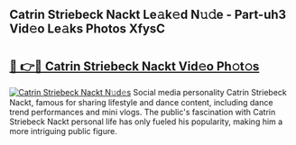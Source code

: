 ## Catrin Striebeck Nackt Le𝚊k𝚎d N𝚞𝚍e - Part-uh3 Vid𝚎o Le𝚊ks Photos XfysC

# <h2><a href="http://fb3k1q.evod.top/?m=Catrin+Striebeck+Nackt">🔗 👉🔴 Catrin Striebeck Nackt Vid𝚎o Ph𝚘t𝚘s</a></h2>

[![Catrin Striebeck Nackt N𝚞d𝚎s](https://i.imgur.com/8V9OHl7.gif)](http://fb3k1q.evod.top/?m=Catrin+Striebeck+Nackt)
Social media personality Catrin Striebeck Nackt, famous for sharing lifestyle and dance content, including dance trend performances and mini vlogs. The public's fascination with Catrin Striebeck Nackt personal life has only fueled his popularity, making him a more intriguing public figure. 

